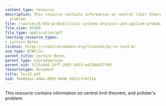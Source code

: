 ```yaml
---
content_type: resource
description: This resource contains information on central limit theorem, and pollster's
  problem.
file: /courses/6-041-probabilistic-systems-analysis-and-applied-probability-spring-2006/76e66ae14d4a88936b9b3922cfc6f31a_lec22.pdf
file_size: 95109
file_type: application/pdf
learning_resource_types:
- Lecture Notes
license: https://creativecommons.org/licenses/by-nc-sa/4.0/
ocw_type: OCWFile
parent_title: Lecture Notes
parent_type: CourseSection
parent_uid: 5115a4d4-14f7-2093-5613-ea130dd27f49
resourcetype: Document
title: lec22.pdf
uid: 76e66ae1-4d4a-8893-6b9b-3922cfc6f31a
---
```

This resource contains information on central limit theorem, and pollster's problem.